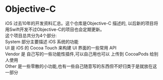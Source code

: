 # Objective-C

iOS 过去10年的开发资料汇总。这个仓库是Objective-C 描述的, 以后新的项目将用Swift开发不过Objective-C的项目也会定期更新。 </br>
这个项目总共分为4个部分:   </br>
System 部分主要描述 iOS 系统的功能    </br>
UI     是 iOS 的 Cocoa Touch 来构建 UI 界面的一些常用 API    </br>
Vendor 是 自己写的一些功能性插件,可以自己用也可以 上传到 CocoaPods 给别人使用    </br>
Other  是一些零散的小功能,也有一些自己随意写的东西但不好归类于是就放在这一部分      </br>
</br>
